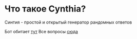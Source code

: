 Что такое Cynthia?
========================

Синтия - простой и открытый генератор рандомных ответов

Бот обитает [тут](https://vk.com/cynthiavkbot) 
Все вопросы [сюда](https://vk.com/aginsquash)